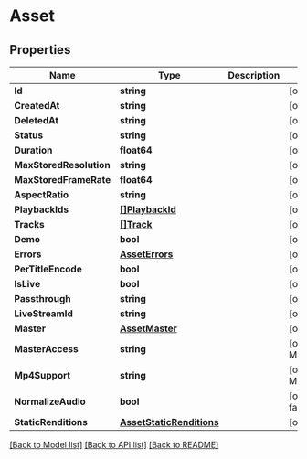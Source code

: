 # Asset

## Properties
Name | Type | Description | Notes
------------ | ------------- | ------------- | -------------
**Id** | **string** |  | [optional] 
**CreatedAt** | **string** |  | [optional] 
**DeletedAt** | **string** |  | [optional] 
**Status** | **string** |  | [optional] 
**Duration** | **float64** |  | [optional] 
**MaxStoredResolution** | **string** |  | [optional] 
**MaxStoredFrameRate** | **float64** |  | [optional] 
**AspectRatio** | **string** |  | [optional] 
**PlaybackIds** | [**[]PlaybackId**](PlaybackID.md) |  | [optional] 
**Tracks** | [**[]Track**](Track.md) |  | [optional] 
**Demo** | **bool** |  | [optional] 
**Errors** | [**AssetErrors**](Asset_errors.md) |  | [optional] 
**PerTitleEncode** | **bool** |  | [optional] 
**IsLive** | **bool** |  | [optional] 
**Passthrough** | **string** |  | [optional] 
**LiveStreamId** | **string** |  | [optional] 
**Master** | [**AssetMaster**](Asset_master.md) |  | [optional] 
**MasterAccess** | **string** |  | [optional] [default to MASTER_ACCESS_NONE]
**Mp4Support** | **string** |  | [optional] [default to MP4_SUPPORT_NONE]
**NormalizeAudio** | **bool** |  | [optional] [default to false]
**StaticRenditions** | [**AssetStaticRenditions**](Asset_static_renditions.md) |  | [optional] 

[[Back to Model list]](../README.md#documentation-for-models) [[Back to API list]](../README.md#documentation-for-api-endpoints) [[Back to README]](../README.md)


